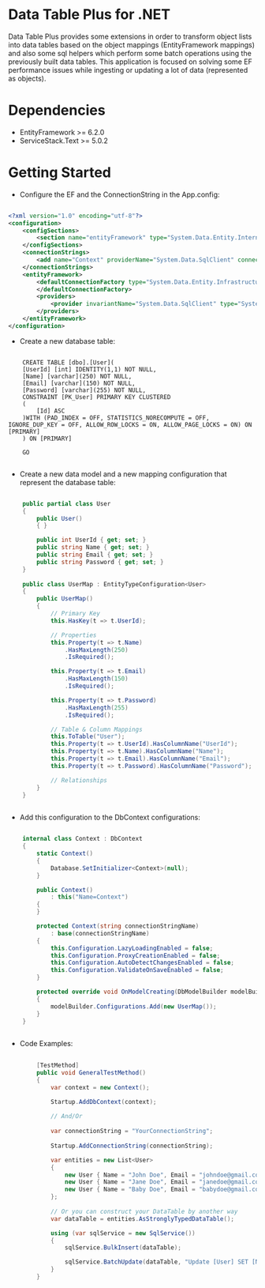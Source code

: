 # Data Table Plus for .NET
Data Table Plus provides some extensions in order to transform object lists into data tables based on the object mappings (EntityFramework mappings) and also some sql helpers which perform some batch operations using the previously built data tables. This application is focused on solving some EF performance issues while ingesting or updating a lot of data (represented as objects).

# Dependencies

- EntityFramework >= 6.2.0 
- ServiceStack.Text >= 5.0.2

# Getting Started

- Configure the EF and the ConnectionString in the App.config:

```XML

<?xml version="1.0" encoding="utf-8"?>
<configuration>
	<configSections>
		<section name="entityFramework" type="System.Data.Entity.Internal.ConfigFile.EntityFrameworkSection, EntityFramework, Version=6.0.0.0, Culture=neutral, PublicKeyToken=b77a5c561934e089" requirePermission="false"/>
	</configSections>
	<connectionStrings>
		<add name="Context" providerName="System.Data.SqlClient" connectionString=""/>
	</connectionStrings>
	<entityFramework>
		<defaultConnectionFactory type="System.Data.Entity.Infrastructure.LocalDbConnectionFactory, EntityFramework">
		</defaultConnectionFactory>
		<providers>
			<provider invariantName="System.Data.SqlClient" type="System.Data.Entity.SqlServer.SqlProviderServices, EntityFramework.SqlServer"/>
		</providers>
	</entityFramework>
</configuration>

```

- Create a new database table:

```PLSQL

	CREATE TABLE [dbo].[User](
	[UserId] [int] IDENTITY(1,1) NOT NULL,
	[Name] [varchar](250) NOT NULL,
	[Email] [varchar](150) NOT NULL,
	[Password] [varchar](255) NOT NULL,
 	CONSTRAINT [PK_User] PRIMARY KEY CLUSTERED 
	(
		[Id] ASC
	)WITH (PAD_INDEX = OFF, STATISTICS_NORECOMPUTE = OFF, IGNORE_DUP_KEY = OFF, ALLOW_ROW_LOCKS = ON, ALLOW_PAGE_LOCKS = ON) ON [PRIMARY]
	) ON [PRIMARY]

	GO
  
 ```

- Create a new data model and a new mapping configuration that represent the database table:

```C#

    public partial class User
    {
        public User()
        { }

        public int UserId { get; set; }
        public string Name { get; set; }
        public string Email { get; set; }
        public string Password { get; set; }
    }
  
    public class UserMap : EntityTypeConfiguration<User>
    {
        public UserMap()
        {
            // Primary Key
            this.HasKey(t => t.UserId);

            // Properties
            this.Property(t => t.Name)
                .HasMaxLength(250)
                .IsRequired();

            this.Property(t => t.Email)
                .HasMaxLength(150)
                .IsRequired();

            this.Property(t => t.Password)
                .HasMaxLength(255)
                .IsRequired();

            // Table & Column Mappings
            this.ToTable("User");
            this.Property(t => t.UserId).HasColumnName("UserId");
            this.Property(t => t.Name).HasColumnName("Name");
            this.Property(t => t.Email).HasColumnName("Email");
            this.Property(t => t.Password).HasColumnName("Password");

            // Relationships
        }
    }
  
```   
      
- Add this configuration to the DbContext configurations:

```C#

  	internal class Context : DbContext
	{
		static Context()
		{
			Database.SetInitializer<Context>(null);
		}

		public Context()
			: this("Name=Context")
		{
		}

		protected Context(string connectionStringName)
			: base(connectionStringName)
		{
			this.Configuration.LazyLoadingEnabled = false;
			this.Configuration.ProxyCreationEnabled = false;
			this.Configuration.AutoDetectChangesEnabled = false;
			this.Configuration.ValidateOnSaveEnabled = false;
		}

		protected override void OnModelCreating(DbModelBuilder modelBuilder)
		{			
			modelBuilder.Configurations.Add(new UserMap());
		}
	}
  
```
  
- Code Examples:

```C#
	
		[TestMethod]
		public void GeneralTestMethod()
		{
			var context = new Context();

			Startup.AddDbContext(context);
			
			// And/Or
			
			var connectionString = "YourConnectionString";
			
			Startup.AddConnectionString(connectionString);

			var entities = new List<User>
			{
				new User { Name = "John Doe", Email = "johndoe@gmail.com", Password = "rH&n&}eEB7!v5d&}" },
				new User { Name = "Jane Doe", Email = "janedoe@gmail.com", Password = "Jv7K,6zsv-4Bz7w}" },
				new User { Name = "Baby Doe", Email = "babydoe@gmail.com", Password = "f7{7LEVeTrJ-M~>." }
			};
			
			// Or you can construct your DataTable by another way
			var dataTable = entities.AsStronglyTypedDataTable();

			using (var sqlService = new SqlService())
			{
				sqlService.BulkInsert(dataTable);

				sqlService.BatchUpdate(dataTable, "Update [User] SET [Name] = 'Batch Update Usage Example'");
			}
		}
  
```
